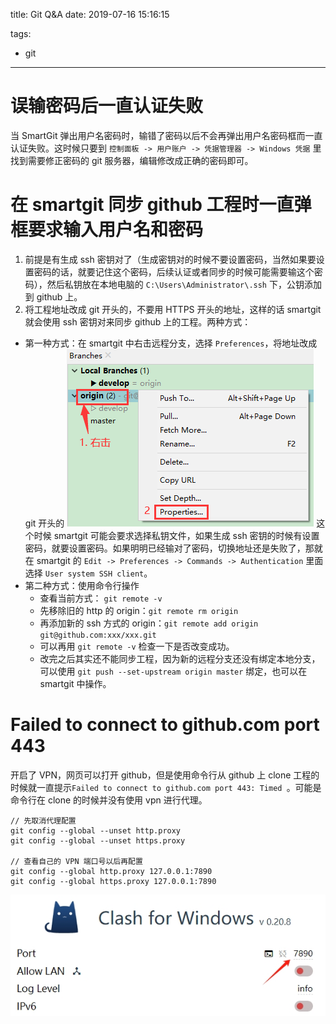 title: Git Q&A
date: 2019-07-16 15:16:15

tags:
- git

---
# 误输密码后一直认证失败
当 SmartGit 弹出用户名密码时，输错了密码以后不会再弹出用户名密码框而一直认证失败。这时候只要到 `控制面板 -> 用户账户 -> 凭据管理器 -> Windows 凭据` 里找到需要修正密码的 git 服务器，编辑修改成正确的密码即可。

# 在 smartgit 同步 github 工程时一直弹框要求输入用户名和密码
1. 前提是有生成 ssh 密钥对了（生成密钥对的时候不要设置密码，当然如果要设置密码的话，就要记住这个密码，后续认证或者同步的时候可能需要输这个密码），然后私钥放在本地电脑的 `C:\Users\Administrator\.ssh` 下，公钥添加到 github 上。
2. 将工程地址改成 git 开头的，不要用 HTTPS 开头的地址，这样的话 smartgit 就会使用 ssh 密钥对来同步 github 上的工程。两种方式：
* 第一种方式：在 smartgit 中右击远程分支，选择 `Preferences`，将地址改成 git 开头的
  ![lfs-file](/img/2019-07-16-git-q-a/origin-properties.png)
  这个时候 smartgit 可能会要求选择私钥文件，如果生成 ssh 密钥的时候有设置密码，就要设置密码。如果明明已经输对了密码，切换地址还是失败了，那就在 smartgit 的 `Edit -> Preferences -> Commands -> Authentication` 里面选择 `User system SSH client`。
* 第二种方式：使用命令行操作
  * 查看当前方式： `git remote -v`
  * 先移除旧的 http 的 origin：`git remote rm origin`
  * 再添加新的 ssh 方式的 origin：`git remote add origin git@github.com:xxx/xxx.git`
  * 可以再用 `git remote -v` 检查一下是否改变成功。
  * 改完之后其实还不能同步工程，因为新的远程分支还没有绑定本地分支，可以使用 `git push --set-upstream origin master` 绑定，也可以在 smartgit 中操作。

# Failed to connect to github.com port 443

开启了 VPN，网页可以打开 github，但是使用命令行从 github 上 clone 工程的时候就一直提示`Failed to connect to github.com port 443: Timed `。可能是命令行在 clone 的时候并没有使用 vpn 进行代理。

```
// 先取消代理配置
git config --global --unset http.proxy
git config --global --unset https.proxy

// 查看自己的 VPN 端口号以后再配置
git config --global http.proxy 127.0.0.1:7890
git config --global https.proxy 127.0.0.1:7890
```

![proxy-port](/img/2019-07-16-git-q-a/proxy-port.png)

